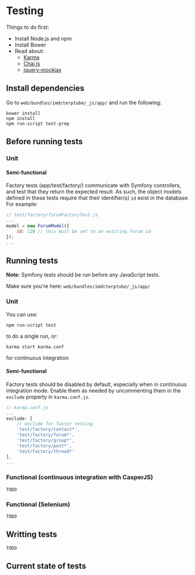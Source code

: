 # Testing

Things to do first:

* Install Node.js and npm
* Install Bower
* Read about:
    * [Karma][1]
    * [Chai.js][2]
    * [jquery-mockjax][3]

## Install dependencies

Go to `web/bundles/imdcterptube/_js/app/` and run the following:

`bower install`  
`npm install`  
`npm run-script test-prep`

## Before running tests

### Unit
#### Semi-functional

Factory tests (app/test/factory/) communicate with Symfony controllers, and test that they return the expected result. As such, the object models defined in these tests require that their identifier(s) `id` exist in the database. For example:

```javascript
// test/factory/forumFactoryTest.js
...
model = new ForumModel({
    id: 120 // this must be set to an existing forum id
});
...
```

## Running tests

**Note:** Symfony tests should be run before any JavaScript tests.

Make sure you're here: `web/bundles/imdcterptube/_js/app/`

### Unit

You can use:

`npm run-script test`

to do a single run, or:

`karma start karma.conf`

for continuous integration

#### Semi-functional

Factory tests should be disabled by default, especially when in continuous integration mode.
Enable them as needed by uncommenting them in the `exclude` property in `karma.conf.js`.

```javascript
// karma.conf.js
...
exclude: [
    // exclude for faster testing
    'test/factory/contact*',
    'test/factory/forum*',
    'test/factory/group*',
    'test/factory/post*',
    'test/factory/thread*'
],
...
```

### Functional (continuous integration with CasperJS)

`TODO`

### Functional (Selenium)

`TODO`

## Writting tests

`TODO`

## Current state of tests

[1]: http://karma-runner.github.io/0.12/index.html
[2]: http://chaijs.com/
[3]: https://github.com/jakerella/jquery-mockjax

